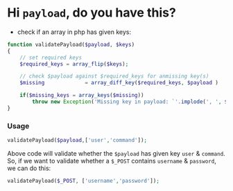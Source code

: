 # Hi `payload`, do you have this?

- check if an array in php has given keys:

```php
function validatePayload($payload, $keys)
{
	// set required keys
	$required_keys = array_flip($keys);

	// check $payload against $required_keys for anmissing key(s)
	$missing			 = array_diff_key($required_keys, $payload )

	if($missing_keys = array_keys($missing))
		throw new Exception('Missing key in payload: `'.implode(', ', $missing_keys ));
}

```

### Usage

```php
validatePayload($payload,['user','command']);
```

Above code will validate whether the `$payload` has given key `user` & `command`. So, if we want to validate whether a `$_POST` contains `username` & `password`, we can do this:

```php
validatePayload($_POST, ['username','password']);
```
